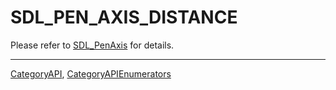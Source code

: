 # SDL_PEN_AXIS_DISTANCE

Please refer to [SDL_PenAxis](SDL_PenAxis) for details.

----
[CategoryAPI](CategoryAPI), [CategoryAPIEnumerators](CategoryAPIEnumerators)

